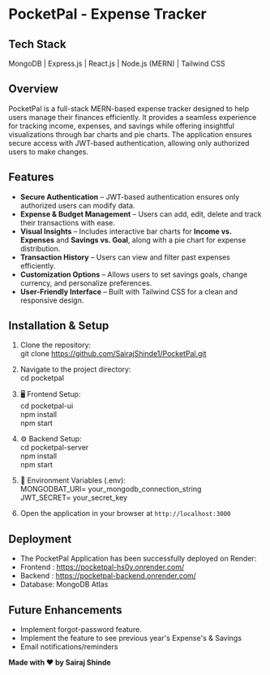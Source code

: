 # PocketPal - Expense Tracker

## Tech Stack

MongoDB | Express.js | React.js | Node.js (MERN) | Tailwind CSS

## Overview

PocketPal is a full-stack MERN-based expense tracker designed to help users manage their finances efficiently. It provides a seamless experience for tracking income, expenses, and savings while offering insightful visualizations through bar charts and pie charts. The application ensures secure access with JWT-based authentication, allowing only authorized users to make changes.

## Features

- **Secure Authentication** – JWT-based authentication ensures only authorized users can modify data.
- **Expense & Budget Management** – Users can add, edit, delete and track their transactions with ease.
- **Visual Insights** – Includes interactive bar charts for **Income vs. Expenses** and **Savings vs. Goal**, along with a pie chart for expense distribution.
- **Transaction History** – Users can view and filter past expenses efficiently.
- **Customization Options** – Allows users to set savings goals, change currency, and personalize preferences.
- **User-Friendly Interface** – Built with Tailwind CSS for a clean and responsive design.

## Installation & Setup

1. Clone the repository:
   <br>
   git clone https://github.com/SairajShinde1/PocketPal.git

2. Navigate to the project directory:
   <br>
   cd pocketpal

3. 🖥️ Frontend Setup:
   <br>
   cd pocketpal-ui
   <br>
   npm install
   <br>
   npm start

4. ⚙️ Backend Setup:
   <br>
   cd pocketpal-server
   <br>
   npm install
   <br>
   npm start

5. 🔑 Environment Variables (.env):
   <br>
   MONGODBAT_URI= your_mongodb_connection_string
   <br>
   JWT_SECRET= your_secret_key

6. Open the application in your browser at `http://localhost:3000`

## Deployment

- The PocketPal Application has been successfully deployed on Render:
  <br>
- Frontend : https://pocketpal-hs0y.onrender.com/
  <br>
- Backend : https://pocketpal-backend.onrender.com/
  <br>
- Database: MongoDB Atlas

## Future Enhancements

- Implement forgot-password feature.
- Implement the feature to see previous year's Expense's & Savings
- Email notifications/reminders

**Made with ❤️ by Sairaj Shinde**
